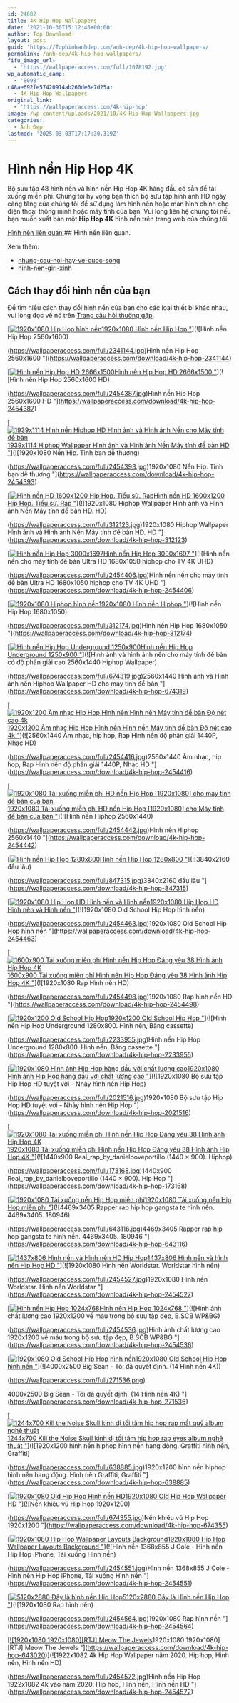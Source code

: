 ```yaml
---
id: 24682
title: 4K Hip Hop Wallpapers
date: '2021-10-30T15:12:46+00:00'
author: Top Download
layout: post
guid: 'https://Tophinhanhdep.com/anh-dep/4k-hip-hop-wallpapers/'
permalink: /anh-dep/4k-hip-hop-wallpapers/
fifu_image_url:
  - 'https://wallpaperaccess.com/full/1078192.jpg'
wp_automatic_camp:
  - '8098'
c48ae692fe57420914ab260de6e7d25a:
  - 4K Hip Hop Wallpapers
original_link:
  - 'https://wallpaperaccess.com/4k-hip-hop'
image: /wp-content/uploads/2021/10/4K-Hip-Hop-Wallpapers.jpg
categories:
  - Ảnh Đẹp
lastmod: '2025-03-03T17:17:30.319Z'
---
```

# Hình nền Hip Hop 4K

Bộ sưu tập 48 hình nền và hình nền Hip Hop 4K hàng đầu có sẵn để tải xuống miễn phí. Chúng tôi hy vọng bạn thích bộ sưu tập hình ảnh HD ngày càng tăng của chúng tôi để sử dụng làm hình nền hoặc màn hình chính cho điện thoại thông minh hoặc máy tính của bạn. Vui lòng liên hệ chúng tôi nếu bạn muốn xuất bản một **Hip Hop 4K** hình nền trên trang web của chúng tôi.

[Hình nền liên quan ](#related) ## Hình nền liên quan.

   
 Xem thêm:

   
- [nhung-cau-noi-hay-ve-cuoc-song](https://tophinhanhdep.com/nhung-cau-noi-hay/nhung-cau-noi-hay-ve-cuoc-song/)
- [hinh-nen-girl-xinh](https://tophinhanhdep.com/gai-xinh/hinh-nen-girl-xinh/)

## Cách thay đổi hình nền của bạn

Để tìm hiểu cách thay đổi hình nền của bạn cho các loại thiết bị khác nhau, vui lòng đọc về nó trên [Trang câu hỏi thường gặp](https://tophinhanhdep.com/faq/).

  
[[![1920x1080 Hip Hop hình nền](https://wallpaperaccess.com/full/1078192.jpg)1920x1080 Hình nền Hip Hop "](https://wallpaperaccess.com/download/4k-hip-hop-1078192)](![Hình nền Hip Hop 2560x1600)

(https://wallpaperaccess.com/full/2341144.jpg)Hình nền Hip Hop 2560x1600 "](https://wallpaperaccess.com/download/4k-hip-hop-2341144)

[[![Hình nền Hip Hop HD 2666x1500](https://wallpaperaccess.com/full/312007.jpg)Hình nền Hip Hop HD 2666x1500 "](https://wallpaperaccess.com/download/4k-hip-hop-312007)](![Hình nền Hip Hop 2560x1600 HD)

(https://wallpaperaccess.com/full/2454387.jpg)Hình nền Hip Hop 2560x1600 HD "](https://wallpaperaccess.com/download/4k-hip-hop-2454387)

[[![1939x1114 Hình nền Hiphop HD Hình ảnh và Hình ảnh Nền cho Máy tính để bàn](https://wallpaperaccess.com/full/173232.jpg)1939x1114 Hiphop Wallpaper Hình ảnh và Hình ảnh Nền Máy tính để bàn HD "](https://wallpaperaccess.com/download/4k-hip-hop-173232)](![1920x1080 Nền Hip.  Tình bạn dễ thương)

(https://wallpaperaccess.com/full/2454393.jpg)1920x1080 Nền Hip. Tình bạn dễ thương "](https://wallpaperaccess.com/download/4k-hip-hop-2454393)

[[![Hình nền HD 1600x1200 Hip Hop.  Tiểu sử.  Rap](https://wallpaperaccess.com/full/2116711.jpg)Hình nền HD 1600x1200 Hip Hop. Tiểu sử. Rap "](https://wallpaperaccess.com/download/4k-hip-hop-2116711)](![1920x1080 Hiphop Wallpaper Hình ảnh và Hình ảnh Nền Máy tính để bàn HD.  HD)

(https://wallpaperaccess.com/full/312123.jpg)1920x1080 Hiphop Wallpaper Hình ảnh và Hình ảnh Nền Máy tính để bàn HD. HD "](https://wallpaperaccess.com/download/4k-hip-hop-312123)

[[![Hình nền Hip Hop 3000x1697](https://wallpaperaccess.com/full/2454403.jpg)Hình nền Hip Hop 3000x1697 "](https://wallpaperaccess.com/download/4k-hip-hop-2454403)](![Hình nền nền cho máy tính để bàn Ultra HD 1680x1050 hiphop cho TV 4K UHD)

(https://wallpaperaccess.com/full/2454406.jpg)Hình nền nền cho máy tính để bàn Ultra HD 1680x1050 hiphop cho TV 4K UHD "](https://wallpaperaccess.com/download/4k-hip-hop-2454406)

[[![1920x1080 Hiphop hình nền](https://wallpaperaccess.com/full/2454412.jpg)1920x1080 Hình nền Hiphop "](https://wallpaperaccess.com/download/4k-hip-hop-2454412)](![Hình nền Hip Hop 1680x1050)

(https://wallpaperaccess.com/full/312174.jpg)Hình nền Hip Hop 1680x1050 "](https://wallpaperaccess.com/download/4k-hip-hop-312174)

[[![Hình nền Hip Hop Underground 1250x900](https://wallpaperaccess.com/full/2061560.jpg)Hình nền Hip Hop Underground 1250x900 "](https://wallpaperaccess.com/download/4k-hip-hop-2061560)](![Hình ảnh và hình ảnh nền cho máy tính để bàn có độ phân giải cao 2560x1440 Hiphop Wallpaper)

(https://wallpaperaccess.com/full/674319.jpg)2560x1440 Hình ảnh và Hình ảnh nền Hiphop Wallpaper HD cho máy tính để bàn "](https://wallpaperaccess.com/download/4k-hip-hop-674319)

[[![1920x1200 Âm nhạc Hip Hop Hình nền Hình nền Máy tính để bàn Độ nét cao 4k](https://wallpaperaccess.com/full/2116720.jpg)1920x1200 Âm nhạc Hip Hop Hình nền Hình nền Máy tính để bàn Độ nét cao 4k "](https://wallpaperaccess.com/download/4k-hip-hop-2116720)](![2560x1440 Âm nhạc, hip hop, Rap Hình nền độ phân giải 1440P, Nhạc HD)

(https://wallpaperaccess.com/full/2454416.jpg)2560x1440 Âm nhạc, hip hop, Rap Hình nền độ phân giải 1440P, Nhạc HD "](https://wallpaperaccess.com/download/4k-hip-hop-2454416)

[[![1920x1080 Tải xuống miễn phí HD nền Hip Hop [1920x1080] cho máy tính để bàn của bạn](https://wallpaperaccess.com/full/2454433.jpg)1920x1080 Tải xuống miễn phí HD nền Hip Hop \[1920x1080\] cho Máy tính để bàn của bạn "](https://wallpaperaccess.com/download/4k-hip-hop-2454433)](![Hình nền Hiphop 2560x1440)

(https://wallpaperaccess.com/full/2454442.jpg)Hình nền Hiphop 2560x1440 "](https://wallpaperaccess.com/download/4k-hip-hop-2454442)

[[![Hình nền Hip Hop 1280x800](https://wallpaperaccess.com/full/268044.jpg)Hình nền Hip Hop 1280x800 "](https://wallpaperaccess.com/download/4k-hip-hop-268044)](![3840x2160 đầu lâu)

(https://wallpaperaccess.com/full/847315.jpg)3840x2160 đầu lâu "](https://wallpaperaccess.com/download/4k-hip-hop-847315)

[[![1920x1080 Hip Hop HD Hình nền và Hình nền](https://wallpaperaccess.com/full/312000.jpg)1920x1080 Hip Hop HD Hình nền và Hình nền "](https://wallpaperaccess.com/download/4k-hip-hop-312000)](![1920x1080 Old School Hip Hop hình nền)

(https://wallpaperaccess.com/full/2454463.jpg)1920x1080 Old School Hip Hop hình nền "](https://wallpaperaccess.com/download/4k-hip-hop-2454463)

[[![1600x900 Tải xuống miễn phí Hình nền Hip Hop Đáng yêu 38 Hình ảnh Hip Hop 4K](https://wallpaperaccess.com/full/2454493.jpg)1600x900 Tải xuống miễn phí Hình nền Hip Hop Đáng yêu 38 Hình ảnh Hip Hop 4K "](https://wallpaperaccess.com/download/4k-hip-hop-2454493)](![1920x1080 Rap Hình nền HD)

(https://wallpaperaccess.com/full/2454498.jpg)1920x1080 Rap hình nền HD "](https://wallpaperaccess.com/download/4k-hip-hop-2454498)

[[![1920x1200 Old School Hip Hop](https://wallpaperaccess.com/full/2454503.jpg)1920x1200 Old School Hip Hop "](https://wallpaperaccess.com/download/4k-hip-hop-2454503)](![Hình nền Hip Hop Underground 1280x800.  Hình nền, Băng cassette)

(https://wallpaperaccess.com/full/2233955.jpg)Hình nền Hip Hop Underground 1280x800. Hình nền, Băng cassette "](https://wallpaperaccess.com/download/4k-hip-hop-2233955)

[[![1920x1080 Hình ảnh Hip Hop hàng đầu với chất lượng cao](https://wallpaperaccess.com/full/2454513.jpg)1920x1080 Hình ảnh Hip Hop hàng đầu với chất lượng cao "](https://wallpaperaccess.com/download/4k-hip-hop-2454513)](![1920x1080 Bộ sưu tập Hip Hop HD tuyệt vời - Nhảy hình nền Hip Hop)

(https://wallpaperaccess.com/full/2021516.jpg)1920x1080 Bộ sưu tập Hip Hop HD tuyệt vời - Nhảy hình nền Hip Hop "](https://wallpaperaccess.com/download/4k-hip-hop-2021516)

[[![1920x1080 Tải xuống miễn phí Hình nền Hip Hop Đáng yêu 38 Hình ảnh Hip Hop 4K](https://wallpaperaccess.com/full/2454523.jpg)1920x1080 Tải xuống miễn phí Hình nền Hip Hop Đáng yêu 38 Hình ảnh Hip Hop 4K "](https://wallpaperaccess.com/download/4k-hip-hop-2454523)](![1440x900 Real_rap_by_danielboveportillo (1440 × 900).  Hiphop)

(https://wallpaperaccess.com/full/173168.jpg)1440x900 Real\_rap\_by\_danielboveportillo (1440 × 900). Hip Hop "](https://wallpaperaccess.com/download/4k-hip-hop-173168)

[[![1920x1080 Tải xuống nền Hip Hop miễn phí](https://wallpaperaccess.com/full/2190251.jpg)1920x1080 Tải xuống nền Hip Hop miễn phí "](https://wallpaperaccess.com/download/4k-hip-hop-2190251)](![4469x3405 Rapper rap hip hop gangsta te hình nền.  4469x3405.  180946)

(https://wallpaperaccess.com/full/643116.jpg)4469x3405 Rapper rap hip hop gangsta te hình nền. 4469x3405. 180946 "](https://wallpaperaccess.com/download/4k-hip-hop-643116)

[[![1437x806 Hình nền và Hình nền HD Hip Hop](https://wallpaperaccess.com/full/2454526.jpg)1437x806 Hình nền và hình nền Hip Hop HD "](https://wallpaperaccess.com/download/4k-hip-hop-2454526)](![1920x1080 Hình nền Worldstar.  Worldstar hình nền)

(https://wallpaperaccess.com/full/2454527.jpg)1920x1080 Hình nền Worldstar. Hình nền Worldstar "](https://wallpaperaccess.com/download/4k-hip-hop-2454527)

[[![Hình nền Hip Hop 1024x768](https://wallpaperaccess.com/full/268015.jpg)Hình nền Hip Hop 1024x768 "](https://wallpaperaccess.com/download/4k-hip-hop-268015)](![Hình ảnh chất lượng cao 1920x1200 về máu trong bộ sưu tập đẹp, B.SCB WP&BG)

(https://wallpaperaccess.com/full/2454536.jpg)Hình ảnh chất lượng cao 1920x1200 về máu trong bộ sưu tập đẹp, B.SCB WP&amp;BG "](https://wallpaperaccess.com/download/4k-hip-hop-2454536)

[[![1920x1080 Old School Hip Hop hình nền](https://wallpaperaccess.com/full/2454537.jpg)1920x1080 Old School Hip Hop hình nền "](https://wallpaperaccess.com/download/4k-hip-hop-2454537)](![4000x2500 Big Sean - Tôi đã quyết định.  (14 Hình nền 4K))

(https://wallpaperaccess.com/full/271536.png)

4000x2500 Big Sean - Tôi đã quyết định. (14 Hình nền 4K) "](https://wallpaperaccess.com/download/4k-hip-hop-271536)

[[![1244x700 Kill the Noise Skull kinh dị tối tăm hip hop rap mắt quỷ album nghệ thuật](https://wallpaperaccess.com/full/152701.jpg)1244x700 Kill the Noise Skull kinh dị tối tăm hip hop rap eyes album nghệ thuật "](https://wallpaperaccess.com/download/4k-hip-hop-152701)](![1920x1200 hình nền hiphop hình nền hang động.  Graffiti hình nền, Graffiti)

(https://wallpaperaccess.com/full/638885.jpg)1920x1200 hình nền hiphop hình nền hang động. Hình nền Graffiti, Graffiti "](https://wallpaperaccess.com/download/4k-hip-hop-638885)

[[![1920x1080 Old Hip Hop Hình nền HD](https://wallpaperaccess.com/full/2233966.jpg)1920x1080 Old Hip Hop Wallpaper HD "](https://wallpaperaccess.com/download/4k-hip-hop-2233966)](![Nền khiêu vũ Hip Hop 1920x1200)

(https://wallpaperaccess.com/full/674355.jpg)Nền khiêu vũ Hip Hop 1920x1200 "](https://wallpaperaccess.com/download/4k-hip-hop-674355)

[[![1920x1080 Hip Hop Wallpaper Layouts Background](https://wallpaperaccess.com/full/2454549.jpg)1920x1080 Hip Hop Wallpaper Layouts Background "](https://wallpaperaccess.com/download/4k-hip-hop-2454549)](![Hình nền 1368x855 J Cole - Hình nền Hip Hop iPhone, Tải xuống Hình nền)

(https://wallpaperaccess.com/full/2454551.jpg)Hình nền 1368x855 J Cole - Hình nền Hip Hop iPhone, Tải xuống Hình nền "](https://wallpaperaccess.com/download/4k-hip-hop-2454551)

[[![5120x2880 Đây là hình nền Hip Hop](https://wallpaperaccess.com/full/2454554.jpg)5120x2880 Đây là Hình nền Hip Hop "](https://wallpaperaccess.com/download/4k-hip-hop-2454554)](![1920x1080 Rap hình nền)

(https://wallpaperaccess.com/full/2454564.jpg)1920x1080 Rap hình nền "](https://wallpaperaccess.com/download/4k-hip-hop-2454564)

[[![1920x1080 1920x1080][RTJ] Meow The Jewels](https://wallpaperaccess.com/full/643020.png)1920x1080 1920x1080\]\[RTJ\] Meow The Jewels "](https://wallpaperaccess.com/download/4k-hip-hop-643020)](![1922x1082 4k Hip Hop Wallpaper năm 2020. Hip hop, Hình nền, Hình nền HD)

(https://wallpaperaccess.com/full/2454572.jpg)Hình nền Hip Hop 1922x1082 4k vào năm 2020. Hip hop, Hình nền, Hình nền HD "](https://wallpaperaccess.com/download/4k-hip-hop-2454572)
